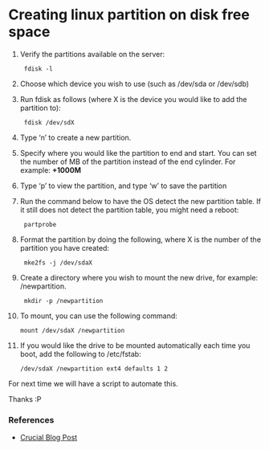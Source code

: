 
# Creating linux partition on disk free space

1. Verify the partitions available on the server: 

        fdisk -l

2. Choose which device you wish to use (such as /dev/sda or /dev/sdb)
3. Run fdisk as follows (where X is the device you would like to add the partition to):

        fdisk /dev/sdX

4. Type ‘n’ to create a new partition.
5. Specify where you would like the partition to end and start.  You can set the number of MB of the partition instead of the end cylinder.  For example:  **+1000M**
6. Type ‘p’ to view the partition, and type ‘w’ to save the partition
7. Run the command below to have the OS detect the new partition table.  If it still does not detect the partition table, you might need a reboot:

        partprobe

8. Format the partition by doing the following, where X is the number of the partition you have created:  

        mke2fs -j /dev/sdaX  

9. Create a directory where you wish to mount the new drive, for example: /newpartition.  

        mkdir -p /newpartition

10. To mount, you can use the following command: 
        
        mount /dev/sdaX /newpartition

11. If you would like the drive to be mounted automatically each time you boot, add the following to /etc/fstab: 

        /dev/sdaX /newpartition ext4 defaults 1 2

For next time we will have a script to automate this.

Thanks :P


### References
 - [Crucial Blog Post](https://www.crucial.com.au/blog/2009/11/18/how-to-create-a-new-partition-on-a-linux-server/?__cf_chl_jschl_tk__=pmd_XMcoD.s2ylnrRhO4.f8afqRZ89W..Lm8kLfnvXET_J8-1630719931-0-gqNtZGzNAmWjcnBszQhl)
 